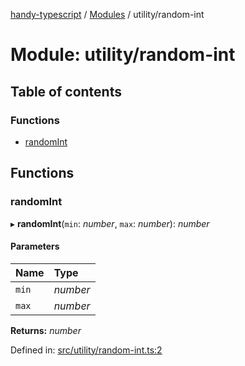 [handy-typescript](../README.md) / [Modules](../modules.md) / utility/random-int

# Module: utility/random-int

## Table of contents

### Functions

- [randomInt](utility_random_int.md#randomint)

## Functions

### randomInt

▸ **randomInt**(`min`: *number*, `max`: *number*): *number*

#### Parameters

| Name | Type |
| :------ | :------ |
| `min` | *number* |
| `max` | *number* |

**Returns:** *number*

Defined in: [src/utility/random-int.ts:2](https://github.com/robbiemu/handy-typescript/blob/53f59f0/src/utility/random-int.ts#L2)
